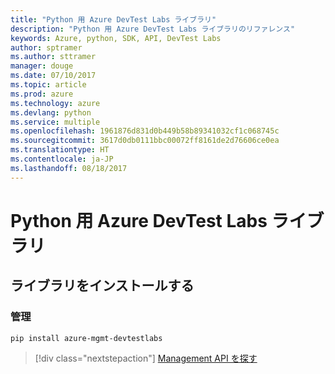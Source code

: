 ```yaml
---
title: "Python 用 Azure DevTest Labs ライブラリ"
description: "Python 用 Azure DevTest Labs ライブラリのリファレンス"
keywords: Azure, python, SDK, API, DevTest Labs
author: sptramer
ms.author: sttramer
manager: douge
ms.date: 07/10/2017
ms.topic: article
ms.prod: azure
ms.technology: azure
ms.devlang: python
ms.service: multiple
ms.openlocfilehash: 1961876d831d0b449b58b89341032cf1c068745c
ms.sourcegitcommit: 3617d0db0111bbc00072ff8161de2d76606ce0ea
ms.translationtype: HT
ms.contentlocale: ja-JP
ms.lasthandoff: 08/18/2017
---
```

# <a name="azure-devtest-labs-libraries-for-python"></a>Python 用 Azure DevTest Labs ライブラリ

## <a name="install-the-libraries"></a>ライブラリをインストールする


### <a name="management"></a>管理

```bash
pip install azure-mgmt-devtestlabs
```
> [!div class="nextstepaction"]
> [Management API を探す](/python/api/overview/azure/devtestlabs/managementlibrary)